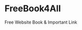 # FreeBook4All
Free Website  Book &amp; Important Link 
<!-- Force redeploy -->
<!-- redeploy trigger -->
